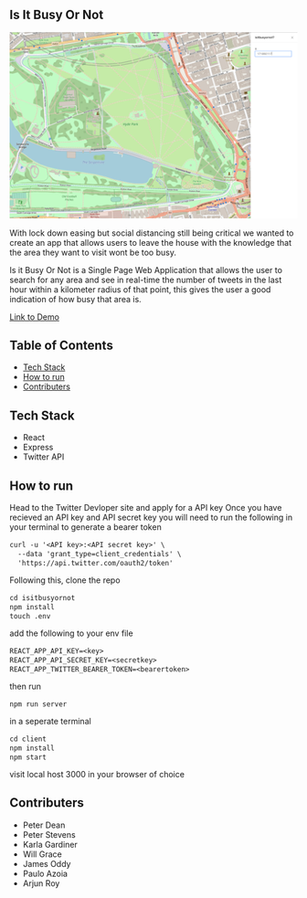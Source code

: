 ## Is It Busy Or Not

![AppImage](https://raw.githubusercontent.com/Thatguy560/CV/master/Assets/Screenshot%202020-06-04%20at%2019.48.56.png)

With lock down easing but social distancing still being critical we wanted to create an app that allows users to leave the house with the knowledge that the area they want to visit wont be too busy.

Is it Busy Or Not is a Single Page Web Application that allows the user to search for any area and see in real-time the number of tweets in the last hour within a kilometer radius of that point, this gives the user a good indication of how busy that area is.

[Link to Demo](https://drive.google.com/file/d/1VVLjeefBzXYA03ihA3r-ujpe_W6j4nFq/view?usp=sharing)

## Table of Contents
* [Tech Stack](#tech-stack)
* [How to run](#how-to-run)
* [Contributers](#contributers)



## Tech Stack
* React
* Express
* Twitter API

## How to run
Head to the Twitter Devloper site and apply for a API key
Once you have recieved an API key and API secret key you will need to run the following in your terminal to generate a bearer token
```
curl -u '<API key>:<API secret key>' \
  --data 'grant_type=client_credentials' \
  'https://api.twitter.com/oauth2/token'
```
Following this, clone the repo
```
cd isitbusyornot
npm install
touch .env
```
add the following to your env file
```
REACT_APP_API_KEY=<key>
REACT_APP_API_SECRET_KEY=<secretkey>
REACT_APP_TWITTER_BEARER_TOKEN=<bearertoken>
```
then run
```
npm run server
```
in a seperate terminal
```
cd client
npm install
npm start
```

visit local host 3000 in your browser of choice

## Contributers
* Peter Dean
* Peter Stevens
* Karla Gardiner
* Will Grace
* James Oddy
* Paulo Azoia
* Arjun Roy
